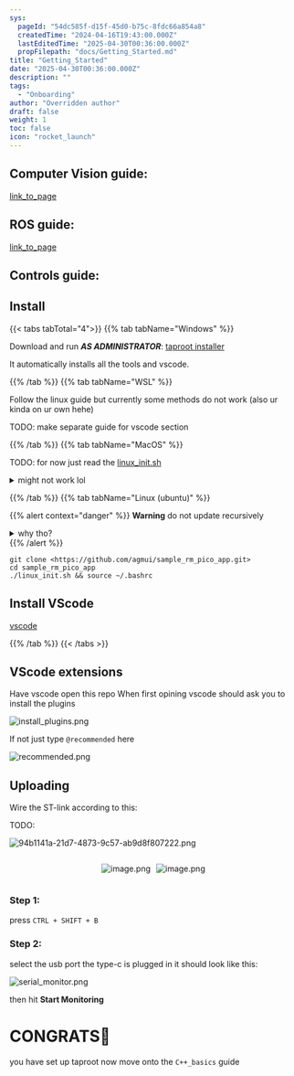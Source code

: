 ```yaml
---
sys:
  pageId: "54dc585f-d15f-45d0-b75c-8fdc66a854a8"
  createdTime: "2024-04-16T19:43:00.000Z"
  lastEditedTime: "2025-04-30T00:36:00.000Z"
  propFilepath: "docs/Getting_Started.md"
title: "Getting_Started"
date: "2025-04-30T00:36:00.000Z"
description: ""
tags:
  - "Onboarding"
author: "Overridden author"
draft: false
weight: 1
toc: false
icon: "rocket_launch"
---
```


## Computer Vision guide:

[link_to_page](86d45bc0-388b-4d26-8848-44f255f73d0e)

## ROS guide:

[link_to_page](3c76c1de-ec8f-46d6-8b0a-294005edc2d5)

## Controls guide:

## Install

{{< tabs tabTotal="4">}}
{{% tab tabName="Windows" %}}

Download and run _**AS ADMINISTRATOR**_: [taproot installer](https://github.com/Thornbots/TeachingFreshies/releases/tag/1.0)

It automatically installs all the tools and vscode.

{{% /tab %}}
{{% tab tabName="WSL" %}}

Follow the linux guide but currently some methods do not work (also ur kinda on ur own hehe)

TODO: make separate guide for vscode section

{{% /tab %}}
{{% tab tabName="MacOS" %}}

TODO: for now just read the [linux_init.sh](https://github.com/agmui/sample_rm_pico_app/blob/main/linux_init.sh)

<details>
<summary>might not work lol</summary>

`brew install libusb pkg-config`

Next install: [vscode](https://code.visualstudio.com/Download)

</details>

{{% /tab %}}
{{% tab tabName="Linux (ubuntu)" %}}

{{% alert context="danger" %}}
**Warning** do not update recursively
<details>
<summary>why tho?</summary>
There are some submodules that may go on for a while (like tinyusb) and I highly
recommend you don't need to get them.
If you want to see what submodules I update just look in `linux_init.sh`
</details>
{{% /alert %}}

```shell
git clone <https://github.com/agmui/sample_rm_pico_app.git>
cd sample_rm_pico_app
./linux_init.sh && source ~/.bashrc
```

## Install VScode

[vscode](https://code.visualstudio.com/Download)

{{% /tab %}}
{{< /tabs >}}

## VScode extensions

Have vscode open this repo
When first opining vscode should ask you to install the plugins

![install_plugins.png](https://prod-files-secure.s3.us-west-2.amazonaws.com/d518164a-d88e-44d1-a4ee-3adb3bd8bce0/89bd30f0-1825-4e77-867b-0a41ce370880/install_plugins.png?X-Amz-Algorithm=AWS4-HMAC-SHA256&X-Amz-Content-Sha256=UNSIGNED-PAYLOAD&X-Amz-Credential=ASIAZI2LB466VW33SCZT%2F20250727%2Fus-west-2%2Fs3%2Faws4_request&X-Amz-Date=20250727T220821Z&X-Amz-Expires=3600&X-Amz-Security-Token=IQoJb3JpZ2luX2VjEFUaCXVzLXdlc3QtMiJIMEYCIQCG8%2F%2BNgw8WmwDDgSzabexkrZUl%2FJ8xqpCZ6DjywlogDwIhANQoKeOd8vzh4TQbkXUlVaExs34pTuVsbURjSwYZhYaLKv8DCH4QABoMNjM3NDIzMTgzODA1IgymOwDDsrVRn4UuTnwq3AOWXN7p8BW%2BHCCo4iCWB%2FAXcTGEb21fl5zcuTa6%2F3rxHNRMoqU96bHXqejoZvhs%2Bpw8I7i6Sbsgnqx%2FW%2BqqxUAN3XCL9pPgVzO8VtFMJjdOCYElkZhwwn%2B1ABWBQiOmOJ73dJO33V0nBrQCCIeMTNr9FEaTQWOlkHyk1HaAspk4GuJyU%2FyGf9fa1XWzNtcAwEEKL9jFD0%2FqpzHP2torub3W13mvyVcs%2Ffq1xpyV%2FC5rrFKvigZbyWkMy5nVgCqH76b8AsN5nzCmHJpAyuZA8K8x%2FTqq7z0ygCJEPAlld52%2FwM%2BX1Xz84M%2FgVB00%2FzTO8N6PFmrmjcyKo3wRIvcev4aq0cQBsez3iXx8Bm8gXKhVruvQXf6ZcO9amz2%2FOj%2Fme1FfbFJSu%2BD3RVn%2F1QpmgdpXVpRk4x5dMx16ZjqFWyQ0sIT2H0s6J2GC6sqmQllY4KmHni2RnhZa5vARbPiOSk20ApDfbJDp5ejolqrexiXfmMEq8OzGLG1d0w2NrrBNU9acCRhwrMho8pH2HvBvs0C85Ok4biN2YFeZua2MBE23iFoFyJX7rX3FtA5tEPWosexIb4FAaJhpucPKu5ANrailkIzsye5N6s3X8Tv%2FJeTs1cVOO80DdyrbR29HCzCbpJrEBjqkAX6xQkzfRMTeWQDONhdsucrbcHAHunY5qpJyGWf5pGjn8BpjvyEnhsTaM%2Bx0OXicIW0c0OLVBFqM69HGW0m5cj7wenFHkqLD8ZnbVFbLuzNVxMN2bM3w21K5%2Bng3aqbMNXfNwC3LMOg18FcDLXHHSI9iOx8aMGw6rbVdUE875Ey%2FSlOyYYL%2FPlTws7MgdWnaiQtv6as2L5NTn5ctVZjLfIhtiVoc&X-Amz-Signature=b4162a3f6d84ca4ac56bfc0290bc8f92e5342859b961d7dbe930e83cbe15841f&X-Amz-SignedHeaders=host&x-amz-checksum-mode=ENABLED&x-id=GetObject)

If not just type `@recommended` here  

![recommended.png](https://prod-files-secure.s3.us-west-2.amazonaws.com/d518164a-d88e-44d1-a4ee-3adb3bd8bce0/61e661e9-5d85-4dfc-be0d-8d2097a5e793/recommended.png?X-Amz-Algorithm=AWS4-HMAC-SHA256&X-Amz-Content-Sha256=UNSIGNED-PAYLOAD&X-Amz-Credential=ASIAZI2LB466VW33SCZT%2F20250727%2Fus-west-2%2Fs3%2Faws4_request&X-Amz-Date=20250727T220821Z&X-Amz-Expires=3600&X-Amz-Security-Token=IQoJb3JpZ2luX2VjEFUaCXVzLXdlc3QtMiJIMEYCIQCG8%2F%2BNgw8WmwDDgSzabexkrZUl%2FJ8xqpCZ6DjywlogDwIhANQoKeOd8vzh4TQbkXUlVaExs34pTuVsbURjSwYZhYaLKv8DCH4QABoMNjM3NDIzMTgzODA1IgymOwDDsrVRn4UuTnwq3AOWXN7p8BW%2BHCCo4iCWB%2FAXcTGEb21fl5zcuTa6%2F3rxHNRMoqU96bHXqejoZvhs%2Bpw8I7i6Sbsgnqx%2FW%2BqqxUAN3XCL9pPgVzO8VtFMJjdOCYElkZhwwn%2B1ABWBQiOmOJ73dJO33V0nBrQCCIeMTNr9FEaTQWOlkHyk1HaAspk4GuJyU%2FyGf9fa1XWzNtcAwEEKL9jFD0%2FqpzHP2torub3W13mvyVcs%2Ffq1xpyV%2FC5rrFKvigZbyWkMy5nVgCqH76b8AsN5nzCmHJpAyuZA8K8x%2FTqq7z0ygCJEPAlld52%2FwM%2BX1Xz84M%2FgVB00%2FzTO8N6PFmrmjcyKo3wRIvcev4aq0cQBsez3iXx8Bm8gXKhVruvQXf6ZcO9amz2%2FOj%2Fme1FfbFJSu%2BD3RVn%2F1QpmgdpXVpRk4x5dMx16ZjqFWyQ0sIT2H0s6J2GC6sqmQllY4KmHni2RnhZa5vARbPiOSk20ApDfbJDp5ejolqrexiXfmMEq8OzGLG1d0w2NrrBNU9acCRhwrMho8pH2HvBvs0C85Ok4biN2YFeZua2MBE23iFoFyJX7rX3FtA5tEPWosexIb4FAaJhpucPKu5ANrailkIzsye5N6s3X8Tv%2FJeTs1cVOO80DdyrbR29HCzCbpJrEBjqkAX6xQkzfRMTeWQDONhdsucrbcHAHunY5qpJyGWf5pGjn8BpjvyEnhsTaM%2Bx0OXicIW0c0OLVBFqM69HGW0m5cj7wenFHkqLD8ZnbVFbLuzNVxMN2bM3w21K5%2Bng3aqbMNXfNwC3LMOg18FcDLXHHSI9iOx8aMGw6rbVdUE875Ey%2FSlOyYYL%2FPlTws7MgdWnaiQtv6as2L5NTn5ctVZjLfIhtiVoc&X-Amz-Signature=1109b99def53cf16a8b8d6dc4f3845f316386371919439423b064ca46f351146&X-Amz-SignedHeaders=host&x-amz-checksum-mode=ENABLED&x-id=GetObject)

## Uploading

Wire the ST-link according to this:

TODO:

![94b1141a-21d7-4873-9c57-ab9d8f807222.png](https://prod-files-secure.s3.us-west-2.amazonaws.com/d518164a-d88e-44d1-a4ee-3adb3bd8bce0/e5fad17d-ab82-4300-9f4c-505ab4b1202c/94b1141a-21d7-4873-9c57-ab9d8f807222.png?X-Amz-Algorithm=AWS4-HMAC-SHA256&X-Amz-Content-Sha256=UNSIGNED-PAYLOAD&X-Amz-Credential=ASIAZI2LB466VW33SCZT%2F20250727%2Fus-west-2%2Fs3%2Faws4_request&X-Amz-Date=20250727T220821Z&X-Amz-Expires=3600&X-Amz-Security-Token=IQoJb3JpZ2luX2VjEFUaCXVzLXdlc3QtMiJIMEYCIQCG8%2F%2BNgw8WmwDDgSzabexkrZUl%2FJ8xqpCZ6DjywlogDwIhANQoKeOd8vzh4TQbkXUlVaExs34pTuVsbURjSwYZhYaLKv8DCH4QABoMNjM3NDIzMTgzODA1IgymOwDDsrVRn4UuTnwq3AOWXN7p8BW%2BHCCo4iCWB%2FAXcTGEb21fl5zcuTa6%2F3rxHNRMoqU96bHXqejoZvhs%2Bpw8I7i6Sbsgnqx%2FW%2BqqxUAN3XCL9pPgVzO8VtFMJjdOCYElkZhwwn%2B1ABWBQiOmOJ73dJO33V0nBrQCCIeMTNr9FEaTQWOlkHyk1HaAspk4GuJyU%2FyGf9fa1XWzNtcAwEEKL9jFD0%2FqpzHP2torub3W13mvyVcs%2Ffq1xpyV%2FC5rrFKvigZbyWkMy5nVgCqH76b8AsN5nzCmHJpAyuZA8K8x%2FTqq7z0ygCJEPAlld52%2FwM%2BX1Xz84M%2FgVB00%2FzTO8N6PFmrmjcyKo3wRIvcev4aq0cQBsez3iXx8Bm8gXKhVruvQXf6ZcO9amz2%2FOj%2Fme1FfbFJSu%2BD3RVn%2F1QpmgdpXVpRk4x5dMx16ZjqFWyQ0sIT2H0s6J2GC6sqmQllY4KmHni2RnhZa5vARbPiOSk20ApDfbJDp5ejolqrexiXfmMEq8OzGLG1d0w2NrrBNU9acCRhwrMho8pH2HvBvs0C85Ok4biN2YFeZua2MBE23iFoFyJX7rX3FtA5tEPWosexIb4FAaJhpucPKu5ANrailkIzsye5N6s3X8Tv%2FJeTs1cVOO80DdyrbR29HCzCbpJrEBjqkAX6xQkzfRMTeWQDONhdsucrbcHAHunY5qpJyGWf5pGjn8BpjvyEnhsTaM%2Bx0OXicIW0c0OLVBFqM69HGW0m5cj7wenFHkqLD8ZnbVFbLuzNVxMN2bM3w21K5%2Bng3aqbMNXfNwC3LMOg18FcDLXHHSI9iOx8aMGw6rbVdUE875Ey%2FSlOyYYL%2FPlTws7MgdWnaiQtv6as2L5NTn5ctVZjLfIhtiVoc&X-Amz-Signature=82fa29dcb69edeb628ce7aace2e750799a4038d4a0180b202802a7f27acca749&X-Amz-SignedHeaders=host&x-amz-checksum-mode=ENABLED&x-id=GetObject)

<div style="display: flex;flex-direction: row; column-gap:10px; max-width: 630px;justify-content: center;">
<div>

![image.png](https://prod-files-secure.s3.us-west-2.amazonaws.com/d518164a-d88e-44d1-a4ee-3adb3bd8bce0/210ecb78-1116-4d7b-b9b7-2292f66fa2c2/image.png?X-Amz-Algorithm=AWS4-HMAC-SHA256&X-Amz-Content-Sha256=UNSIGNED-PAYLOAD&X-Amz-Credential=ASIAZI2LB4664PO6GNI2%2F20250727%2Fus-west-2%2Fs3%2Faws4_request&X-Amz-Date=20250727T220823Z&X-Amz-Expires=3600&X-Amz-Security-Token=IQoJb3JpZ2luX2VjEFUaCXVzLXdlc3QtMiJHMEUCIQDEB46MoZyFN0uFMyf61eyNbqZMwSr59pkXVqVlWftTEQIge1lzaP49WnehaJ1hFBNdl%2BzBMMvj%2FvQUatTW1r9Win8q%2FwMIfhAAGgw2Mzc0MjMxODM4MDUiDBSu01QRCixqafkqOyrcA9b762CHVcqY0gIR%2FB3q7Ic3QCYaNgxNvfpbISmGywvM7K0GtavrU%2FMSbupBprfgxeQQ%2BnAwFHBleR0ri9btaq2%2B15fkdDNpp%2FaJ09VPybLUGemjbSj4H4aV2VH75ATvZDwM3rDtSUArMYvHkcAAtdolcEOagl%2FoaPQ8stdO0yTbTmlpAxgsPV7F5NYnSY3laV%2BP69T1QH4BSSSGxsTT7WjfmYnRmykLpB6jQVxrV%2FtABUoEvFIfMAhFsADVqzNRCyzrMkEXVvJI39iAqvFEw4%2BQEUpDzyF%2FtwTB8m%2BTqZkCyZbPjGTyF6kUOWI%2FmPntnQNFvf4PfLyNjjzPRcVVPB4KGyKUD7zvw4mi7CINx8vpznJT7FQcxs9z%2F3%2F6yuET6Ekly0Lu9nbRe4SCT5oo%2BiQ2eQ4P0P8EY6vvAgcridGsaxjIQnJX6UGSMQrMna2i3uOgSkN8s5WTEnffQKRKjN3wfxWoVoFyytUIMbK547WLUn3kCrGmx1MWPjhES%2Fp%2FN4v4FyXHpCWYGnUPzjuC7m1RY8Qdz1x9GOraky%2BBvoP8PGKOHs8BimSmRlyhPpD4qNI2jnpdlggaw4xX2ibYv9nSGZUgXk5bW7ChswB2V1ZLH7vEVVbS7XWTfRLJMMakmsQGOqUBWB%2FbUuZLHhYnPgL2%2FBGR9l1nNTWxr3vb%2BoL%2Bag4Gv0BnhDawNVA%2B%2Ff2eAo%2FSPUjw7KlVS6sOXGlLnXoG8GC1LBcBw6NEYIAyjqs1thXqDGzyBVRkmwp%2Bt1Mm%2B9tQDj0wYoELMJbfLn7O%2F69M8ZwXasy9Z9t%2FCdR9DtX0ny60tOT5VPZJv1SLWBxDX9wrrkcNCN%2B%2Byo%2FLoCsYM%2FC4EeKyHCWDvIa1&X-Amz-Signature=b1f176abbf5491eb379fc4968a93bf9c7544b52bf26908e46ca9719da17059cf&X-Amz-SignedHeaders=host&x-amz-checksum-mode=ENABLED&x-id=GetObject)

</div>
<div>

![image.png](https://prod-files-secure.s3.us-west-2.amazonaws.com/d518164a-d88e-44d1-a4ee-3adb3bd8bce0/33a0fd0f-8ca6-4a86-8e09-26e95ded1fff/image.png?X-Amz-Algorithm=AWS4-HMAC-SHA256&X-Amz-Content-Sha256=UNSIGNED-PAYLOAD&X-Amz-Credential=ASIAZI2LB4667NDOJR5R%2F20250727%2Fus-west-2%2Fs3%2Faws4_request&X-Amz-Date=20250727T220824Z&X-Amz-Expires=3600&X-Amz-Security-Token=IQoJb3JpZ2luX2VjEFUaCXVzLXdlc3QtMiJHMEUCIEQBqM0GqgGX5j3kXjYZtwv6ZnLBE6ntyw0QfA0x0CUrAiEAgBdYIs2ESseioxXDcjcY9k4aGKfWI0cXTXCgw3kaxe8q%2FwMIfhAAGgw2Mzc0MjMxODM4MDUiDIQFkMOCFEP9yY%2B9kSrcA0LKSUhhRWQVjH1G1juuNDpUTnPPqIHTuH9xWh0QirWZTHCy%2Fyxcg40udGVX66w5nxGiaFkEi7iANhDN7gyV012jkQ4upOXS00fvGhW9h8jAoOvjtEG9o3iL0GET6mrJyGT%2BZuy0CpQ%2Fn6EoIvulzccZQFqvXilyeBGn5g6NrLu6eO7EvTttZkkeZ2Q4R4gBUr5%2FDh45rKvXbjdt0N%2FX2UhP%2FJVXbcV5qlXgCIP43lfd9eVCB7ottR%2BMwZj%2FbOCCxG8IEjYpbP774sUU6Xy9K77%2FwU1y5yNx4Xv5LhLsRuBwa431IsztS4t3rHG%2FqKFnoQNcPLMSknYq%2FsOoTp1WG7oS23RrO7T7tQUIgaZ4F5PPtMilsA2Ueupo5UNbZ9ki%2Fm4urQ1NODP59D9bwgnBxoBUxKHkpuJvHER4tRQOLfihD0zCgps7Gbm8JvkAk%2BgU0W%2Fe9M1tArHDlukf%2F%2FvOCpoTVSdl28suvvoI2GT3oMM4faAcVtc63DaD%2F3JPXAV65oV2jbxMkGCBxonyVsd3Qba2%2BbhOkq76XhNhIn1eUenjOymxJOONAGgHushTh0DVItfSKsVmnbjws4iaOvEEmMM71PJ6ObAY2frXJaIJKMKUjYiMaANaLobsfG%2FXMI2kmsQGOqUB3nN0ACJUwQCOYama0R30Gv%2FM1y3sjfaoJ%2BvofFlQZCR883fABd2Q93iTlRS4C0COSQvPOzhJdhDlO%2B%2BSDrrjtqumnDbKfCohf5TULM%2FbkGe9I%2B44b%2BiphGJiUsG2GRwCBIWkLKfRyACG%2BQgThtO8R01QkmEBQ5DIelV9bfzhzWY7t%2BCv7ufYol57U41F4kVVnMzk80G9F7NlLtaRE11E0ItQvk5V&X-Amz-Signature=fb1b78722aedbb66f50cb560b46c59195bb08c5c63a33d74381acac58002cc2d&X-Amz-SignedHeaders=host&x-amz-checksum-mode=ENABLED&x-id=GetObject)

</div>
</div>

### Step 1:

press `CTRL + SHIFT + B`

### Step 2:

select the usb port the type-c is plugged in it should look like this:

![serial_monitor.png](https://prod-files-secure.s3.us-west-2.amazonaws.com/d518164a-d88e-44d1-a4ee-3adb3bd8bce0/f03f4774-05d4-4393-b6a0-d5efb6d315ab/serial_monitor.png?X-Amz-Algorithm=AWS4-HMAC-SHA256&X-Amz-Content-Sha256=UNSIGNED-PAYLOAD&X-Amz-Credential=ASIAZI2LB466VW33SCZT%2F20250727%2Fus-west-2%2Fs3%2Faws4_request&X-Amz-Date=20250727T220821Z&X-Amz-Expires=3600&X-Amz-Security-Token=IQoJb3JpZ2luX2VjEFUaCXVzLXdlc3QtMiJIMEYCIQCG8%2F%2BNgw8WmwDDgSzabexkrZUl%2FJ8xqpCZ6DjywlogDwIhANQoKeOd8vzh4TQbkXUlVaExs34pTuVsbURjSwYZhYaLKv8DCH4QABoMNjM3NDIzMTgzODA1IgymOwDDsrVRn4UuTnwq3AOWXN7p8BW%2BHCCo4iCWB%2FAXcTGEb21fl5zcuTa6%2F3rxHNRMoqU96bHXqejoZvhs%2Bpw8I7i6Sbsgnqx%2FW%2BqqxUAN3XCL9pPgVzO8VtFMJjdOCYElkZhwwn%2B1ABWBQiOmOJ73dJO33V0nBrQCCIeMTNr9FEaTQWOlkHyk1HaAspk4GuJyU%2FyGf9fa1XWzNtcAwEEKL9jFD0%2FqpzHP2torub3W13mvyVcs%2Ffq1xpyV%2FC5rrFKvigZbyWkMy5nVgCqH76b8AsN5nzCmHJpAyuZA8K8x%2FTqq7z0ygCJEPAlld52%2FwM%2BX1Xz84M%2FgVB00%2FzTO8N6PFmrmjcyKo3wRIvcev4aq0cQBsez3iXx8Bm8gXKhVruvQXf6ZcO9amz2%2FOj%2Fme1FfbFJSu%2BD3RVn%2F1QpmgdpXVpRk4x5dMx16ZjqFWyQ0sIT2H0s6J2GC6sqmQllY4KmHni2RnhZa5vARbPiOSk20ApDfbJDp5ejolqrexiXfmMEq8OzGLG1d0w2NrrBNU9acCRhwrMho8pH2HvBvs0C85Ok4biN2YFeZua2MBE23iFoFyJX7rX3FtA5tEPWosexIb4FAaJhpucPKu5ANrailkIzsye5N6s3X8Tv%2FJeTs1cVOO80DdyrbR29HCzCbpJrEBjqkAX6xQkzfRMTeWQDONhdsucrbcHAHunY5qpJyGWf5pGjn8BpjvyEnhsTaM%2Bx0OXicIW0c0OLVBFqM69HGW0m5cj7wenFHkqLD8ZnbVFbLuzNVxMN2bM3w21K5%2Bng3aqbMNXfNwC3LMOg18FcDLXHHSI9iOx8aMGw6rbVdUE875Ey%2FSlOyYYL%2FPlTws7MgdWnaiQtv6as2L5NTn5ctVZjLfIhtiVoc&X-Amz-Signature=b0fa2b7a0f0b54dbda855e4103083d4ffe0836ba078e37510d925a29775212af&X-Amz-SignedHeaders=host&x-amz-checksum-mode=ENABLED&x-id=GetObject)

then hit **Start Monitoring**

# CONGRATS🎉

you have set up taproot now move onto the `C++_basics` guide
